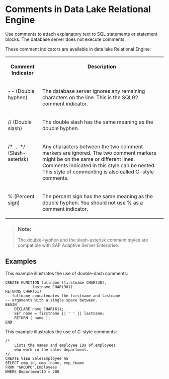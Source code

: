 <!-- loioa50ffa3b84f210158b79859bf5c3eb1f -->

# Comments in Data Lake Relational Engine

Use comments to attach explanatory text to SQL statements or statement blocks. The database server does not execute comments.



These comment indicators are available in data lake Relational Engine:


<table>
<tr>
<th valign="top" rowspan="1">

Comment Indicator



</th>
<th valign="top" rowspan="1">

Description



</th>
</tr>
<tr>
<td valign="top" rowspan="1">

\-- \(Double hyphen\)



</td>
<td valign="top" rowspan="1">

The database server ignores any remaining characters on the line. This is the SQL92 comment indicator.



</td>
</tr>
<tr>
<td valign="top" rowspan="1">

// \(Double slash\)



</td>
<td valign="top" rowspan="1">

The double slash has the same meaning as the double hyphen.



</td>
</tr>
<tr>
<td valign="top" rowspan="1">

/\* … \*/ \(Slash-asterisk\)



</td>
<td valign="top" rowspan="1">

Any characters between the two comment markers are ignored. The two comment markers might be on the same or different lines. Comments indicated in this style can be nested. This style of commenting is also called C-style comments.



</td>
</tr>
<tr>
<td valign="top" rowspan="1">

% \(Percent sign\)



</td>
<td valign="top" rowspan="1">

The percent sign has the same meaning as the double hyphen. You should not use % as a comment indicator.



</td>
</tr>
</table>



> ### Note:  
> The double-hyphen and the slash-asterisk comment styles are compatible with SAP Adaptive Server Enterprise.



<a name="loioa50ffa3b84f210158b79859bf5c3eb1f__iq_refbb_145"/>

## Examples

This example illustrates the use of double-dash comments:

```
CREATE FUNCTION fullname (firstname CHAR(30), 
			lastname CHAR(30))
RETURNS CHAR(61)
-- fullname concatenates the firstname and lastname
-- arguments with a single space between.
BEGIN
	DECLARE name CHAR(61);
	SET name = firstname || ' ' || lastname;
	RETURN ( name );
END
```

This example illustrates the use of C-style comments:

```
/*
	Lists the names and employee IDs of employees
	who work in the sales department.
*/
CREATE VIEW SalesEmployee AS
SELECT emp_id, emp_lname, emp_fname
FROM "GROUPO".Employees
WHERE DepartmentID = 200
```

